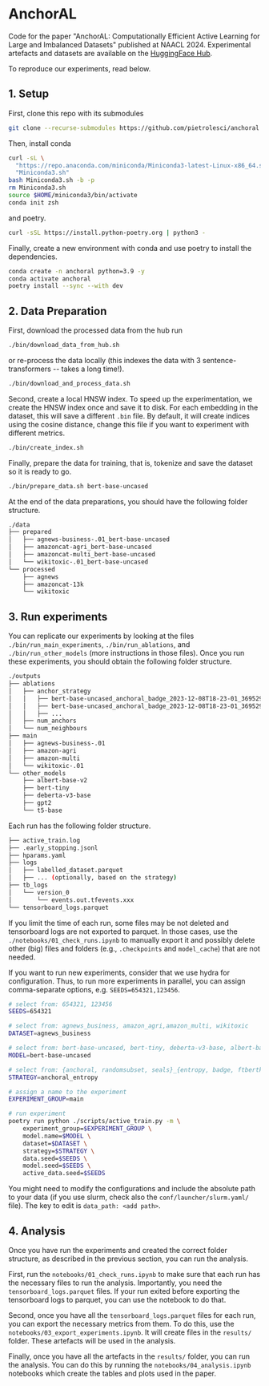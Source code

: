 # AnchorAL

Code for the paper "AnchorAL: Computationally Efficient Active Learning for Large and Imbalanced Datasets" published at NAACL 2024. 
Experimental artefacts and datasets are available on the [HuggingFace Hub](https://huggingface.co/collections/pietrolesci/anchoral-66103ace42da659656c635d2).

To reproduce our experiments, read below.


## 1. Setup

First, clone this repo with its submodules

```bash
git clone --recurse-submodules https://github.com/pietrolesci/anchoral.git
```

Then, install conda

```bash
curl -sL \
  "https://repo.anaconda.com/miniconda/Miniconda3-latest-Linux-x86_64.sh" > \
  "Miniconda3.sh"
bash Miniconda3.sh -b -p
rm Miniconda3.sh
source $HOME/miniconda3/bin/activate
conda init zsh
```

and poetry.

```bash
curl -sSL https://install.python-poetry.org | python3 -
```

Finally, create a new environment with conda and use poetry to install the dependencies.

```bash
conda create -n anchoral python=3.9 -y
conda activate anchoral
poetry install --sync --with dev
```


## 2. Data Preparation

First, download the processed data from the hub run

```bash
./bin/download_data_from_hub.sh
```

or re-process the data locally (this indexes the data with 3 sentence-transformers -- takes a long time!).

```bash
./bin/download_and_process_data.sh
```

Second, create a local HNSW index. 
To speed up the experimentation, we create the HNSW index once and save it to disk.
For each embedding in the dataset, this will save a different `.bin` file. 
By default, it will create indices using the cosine distance, change this file if you want to experiment with different metrics. 

```bash
./bin/create_index.sh
```

Finally, prepare the data for training, that is, tokenize and save the dataset so it is ready to go.

```bash
./bin/prepare_data.sh bert-base-uncased
```

At the end of the data preparations, you should have the following folder structure.

```bash
./data
├── prepared
│   ├── agnews-business-.01_bert-base-uncased
│   ├── amazoncat-agri_bert-base-uncased
│   ├── amazoncat-multi_bert-base-uncased
│   └── wikitoxic-.01_bert-base-uncased
└── processed
    ├── agnews
    ├── amazoncat-13k
    └── wikitoxic
```


## 3. Run experiments

You can replicate our experiments by looking at the files `./bin/run_main_experiments`, `./bin/run_ablations`, and `./bin/run_other_models` (more instructions in those files).
Once you run these experiments, you should obtain the following folder structure.

```bash
./outputs
├── ablations
│   ├── anchor_strategy
│   │   ├── bert-base-uncased_anchoral_badge_2023-12-08T18-23-01_36952945_1
│   │   ├── bert-base-uncased_anchoral_badge_2023-12-08T18-23-01_36952945_2
│   │   ├── ...
│   ├── num_anchors
│   └── num_neighbours
├── main
│   ├── agnews-business-.01
│   ├── amazon-agri
│   ├── amazon-multi
│   └── wikitoxic-.01
└── other_models
    ├── albert-base-v2
    ├── bert-tiny
    ├── deberta-v3-base
    ├── gpt2
    └── t5-base
```

Each run has the following folder structure.

```bash
├── active_train.log
├── .early_stopping.jsonl
├── hparams.yaml
├── logs
│   ├── labelled_dataset.parquet
│   ├── ... (optionally, based on the strategy)
├── tb_logs
│   └── version_0
│       └── events.out.tfevents.xxx
└── tensorboard_logs.parquet
```

If you limit the time of each run, some files may be not deleted and tensorboard logs are not exported to parquet.
In those cases, use the `./notebooks/01_check_runs.ipynb` to manually export it and possibly delete other (big) files and folders (e.g., `.checkpoints` and `model_cache`) that are not needed.


If you want to run new experiments, consider that we use hydra for configuration. 
Thus, to run more experiments in parallel, you can assign comma-separate options, e.g. `SEEDS=654321,123456`.

```bash
# select from: 654321, 123456
SEEDS=654321

# select from: agnews_business, amazon_agri,amazon_multi, wikitoxic
DATASET=agnews_business

# select from: bert-base-uncased, bert-tiny, deberta-v3-base, albert-base-v2, gpt2, t5-base
MODEL=bert-base-uncased

# select from: {anchoral, randomsubset, seals}_{entropy, badge, ftbertkm} or random
STRATEGY=anchoral_entropy

# assign a name to the experiment
EXPERIMENT_GROUP=main

# run experiment
poetry run python ./scripts/active_train.py -m \
    experiment_group=$EXPERIMENT_GROUP \
    model.name=$MODEL \
    dataset=$DATASET \
    strategy=$STRATEGY \
    data.seed=$SEEDS \
    model.seed=$SEEDS \
    active_data.seed=$SEEDS
```

You might need to modify the configurations and include the absolute path to your data (if you use slurm, check also the `conf/launcher/slurm.yaml/` file).
The key to edit is `data_path: <add path>`.



## 4. Analysis

Once you have run the experiments and created the correct folder structure, as described in the previous section, you can run the analysis.

First, run the `notebooks/01_check_runs.ipynb` to make sure that each run has the necessary files to run the analysis.
Importantly, you need the `tensorboard_logs.parquet` files. If your run exited before exporting the tensorboard logs to parquet, you can use the notebook to do that.

Second, once you have all the `tensorboard_logs.parquet` files for each run, you can export the necessary metrics from them.
To do this, use the `notebooks/03_export_experiments.ipynb`. It will create files in the `results/` folder. These artefacts will be used in the analysis.

Finally, once you have all the artefacts in the `results/` folder, you can run the analysis.
You can do this by running the `notebooks/04_analysis.ipynb` notebooks which create the tables and plots used in the paper.

